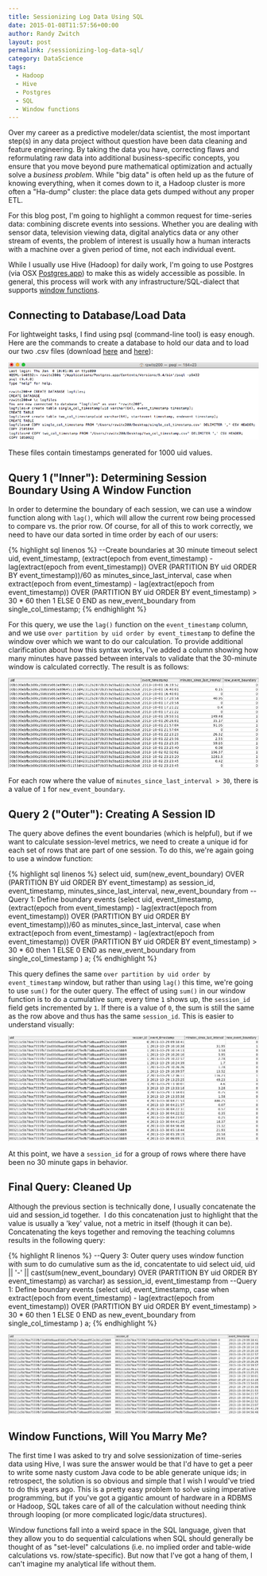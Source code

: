```yaml
---
title: Sessionizing Log Data Using SQL
date: 2015-01-08T11:57:56+00:00
author: Randy Zwitch
layout: post
permalink: /sessionizing-log-data-sql/
category: DataScience
tags:
  - Hadoop
  - Hive
  - Postgres
  - SQL
  - Window functions
---
```

Over my career as a predictive modeler/data scientist, the most important step(s) in any data project without question have been data cleaning and feature engineering. By taking the data you have, correcting flaws and reformulating raw data into additional business-specific concepts, you ensure that you move beyond pure mathematical optimization and actually solve a _business problem_. While "big data" is often held up as the future of knowing everything, when it comes down to it, a Hadoop cluster is more often a "Ha-dump" cluster: the place data gets dumped without any proper ETL.

For this blog post, I'm going to highlight a common request for time-series data: combining discrete events into sessions. Whether you are dealing with sensor data, television viewing data, digital analytics data or any other stream of events, the problem of interest is usually how a human interacts with a machine over a given period of time, not each individual event.

While I usually use Hive (Hadoop) for daily work, I'm going to use Postgres (via OSX <a title="Postgres.app OSX" href="http://postgresapp.com" target="_blank">Postgres.app</a>) to make this as widely accessible as possible. In general, this process will work with any infrastructure/SQL-dialect that supports [window functions](http://www.postgresql.org/docs/9.1/static/tutorial-window.html).

## Connecting to Database/Load Data

For lightweight tasks, I find using psql (command-line tool) is easy enough. Here are the commands to create a database to hold our data and to load our two .csv files (download [here](/wp-content/uploads/2015/01/single_col_timestamp.csv.gz) and [here](/wp-content/uploads/2015/01/two_col_timestamp.csv.gz)):

![psql-load-data](/wp-content/uploads/2015/01/psql-load-data.png)

These files contain timestamps generated for 1000 uid values.

## Query 1 ("Inner"): Determining Session Boundary Using A Window Function

In order to determine the boundary of each session, we can use a window function along with `lag()`, which will allow the current row being processed to compare vs. the prior row. Of course, for all of this to work correctly, we need to have our data sorted in time order by each of our users:

{% highlight sql linenos %}
--Create boundaries at 30 minute timeout
select
uid,
event_timestamp,
(extract(epoch from event_timestamp) - lag(extract(epoch from event_timestamp)) OVER (PARTITION BY uid ORDER BY event_timestamp))/60 as minutes_since_last_interval,
case when extract(epoch from event_timestamp) - lag(extract(epoch from event_timestamp)) OVER (PARTITION BY uid ORDER BY event_timestamp) > 30 * 60 then 1 ELSE 0 END as new_event_boundary
from single_col_timestamp;
{% endhighlight %}

For this query, we use the `lag()` function on the `event_timestamp` column, and we use `over partition by uid order by event_timestamp` to define the window over which we want to do our calculation. To provide additional clarification about how this syntax works, I've added a column showing how many minutes have passed between intervals to validate that the 30-minute window is calculated correctly. The result is as follows:

![sql-session-boundary-definition](/wp-content/uploads/2015/01/sql-session-boundary-definition.png)

For each row where the value of `minutes_since_last_interval > 30`, there is a value of `1` for `new_event_boundary`.

## Query 2 ("Outer"): Creating A Session ID

The query above defines the event boundaries (which is helpful), but if we want to calculate session-level metrics, we need to create a unique id for each set of rows that are part of one session. To do this, we're again going to use a window function:

{% highlight sql linenos %}
select
uid,
sum(new_event_boundary) OVER (PARTITION BY uid ORDER BY event_timestamp) as session_id,
event_timestamp,
minutes_since_last_interval,
new_event_boundary
from
			--Query 1: Define boundary events
			(select
			uid,
			event_timestamp,
			(extract(epoch from event_timestamp) - lag(extract(epoch from event_timestamp)) OVER (PARTITION BY uid ORDER BY event_timestamp))/60 as minutes_since_last_interval,
			case when extract(epoch from event_timestamp) - lag(extract(epoch from event_timestamp)) OVER (PARTITION BY uid ORDER BY event_timestamp) > 30 * 60 then 1 ELSE 0 END as new_event_boundary
			from single_col_timestamp
			) a;
{% endhighlight %}

This query defines the same `over partition by uid order by event_timestamp` window, but rather than using `lag()` this time, we're going to use `sum()` for the outer query. The effect of using `sum()` in our window function is to do a cumulative sum; every time `1` shows up, the `session_id` field gets incremented by `1`. If there is a value of `0`, the sum is still the same as the row above and thus has the same `session_id`. This is easier to understand visually:

![sessionized-data](/wp-content/uploads/2015/01/sessionized-data.png)

At this point, we have a `session_id` for a group of rows where there have been no 30 minute gaps in behavior.

## Final Query: Cleaned Up

Although the previous section is technically done, I usually concatenate the uid and session_id together.  I do this concatenation just to highlight that the value is usually a 'key' value, not a metric in itself (though it can be). Concatenating the keys together and removing the teaching columns results in the following query:

{% highlight R linenos %}
--Query 3:  Outer query uses window function with sum to do cumulative sum as the id, concatentate to uid
select
uid,
uid || '-' || cast(sum(new_event_boundary) OVER (PARTITION BY uid ORDER BY event_timestamp) as varchar) as session_id,
event_timestamp
from
			--Query 1: Define boundary events
			(select
			uid,
			event_timestamp,
			case when extract(epoch from event_timestamp) - lag(extract(epoch from event_timestamp)) OVER (PARTITION BY uid ORDER BY event_timestamp) > 30 * 60 then 1 ELSE 0 END as new_event_boundary
			from single_col_timestamp
			) a;
{% endhighlight %}

![final-sessionized-data](/wp-content/uploads/2015/01/final-sessionized-data.png)

## Window Functions, Will You Marry Me?

The first time I was asked to try and solve sessionization of time-series data using Hive, I was sure the answer would be that I'd have to get a peer to write some nasty custom Java code to be able generate unique ids; in retrospect, the solution is so obvious and simple that I wish I would've tried to do this years ago. This is a pretty easy problem to solve using imperative programming, but if you've got a gigantic amount of hardware in a RDBMS or Hadoop, SQL takes care of all of the calculation without needing think through looping (or more complicated logic/data structures).

Window functions fall into a weird space in the SQL language, given that they allow you to do sequential calculations when SQL should generally be thought of as "set-level" calculations (i.e. no implied order and table-wide calculations vs. row/state-specific). But now that I've got a hang of them, I can't imagine my analytical life without them.
